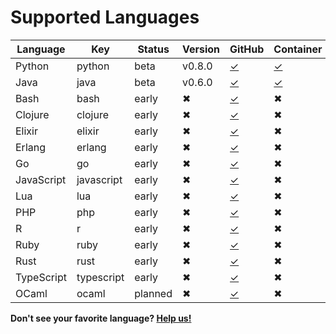 
# Supported Languages

| Language    | Key        | Status | Version | GitHub    | Container | Annotations |
|-------------|------------|--------|---------|-----------|-----------|-------------|
| Python      | python     | beta   | v0.8.0  |[✓](https://github.com/bblfsh/python-driver) | [✓](https://hub.docker.com/r/bblfsh/python-driver/) | [✓](https://github.com/bblfsh/python-driver/blob/master/ANNOTATION.md) |
| Java        | java       | beta   | v0.6.0  |[✓](https://github.com/bblfsh/java-driver) | [✓](https://hub.docker.com/r/bblfsh/java-driver/) | [✓](https://github.com/bblfsh/java-driver/blob/master/ANNOTATION.md) |
| Bash        | bash       | early  | ✖       | [✓](https://github.com/bblfsh/bash-driver) | ✖ | ✖ |
| Clojure     | clojure    | early  | ✖       | [✓](https://github.com/bblfsh/clojure-driver) | ✖ | ✖ |
| Elixir      | elixir     | early  | ✖       | [✓](https://github.com/bblfsh/elixir-driver) | ✖ | ✖ |
| Erlang      | erlang     | early  | ✖       | [✓](https://github.com/bblfsh/erlang-driver) | ✖ | ✖ |
| Go          | go         | early  | ✖       | [✓](https://github.com/bblfsh/go-driver) | ✖ | ✖ |
| JavaScript  | javascript | early  | ✖       | [✓](https://github.com/bblfsh/javascript-driver) | ✖ | ✖ |
| Lua         | lua        | early  | ✖       | [✓](https://github.com/bblfsh/lua-driver) | ✖ | ✖ |
| PHP         | php        | early  | ✖       | [✓](https://github.com/bblfsh/php-driver) | ✖ | ✖ |
| R           | r          | early  | ✖       | [✓](https://github.com/bblfsh/r-driver) | ✖ | ✖ |
| Ruby        | ruby       | early  | ✖       | [✓](https://github.com/bblfsh/ruby-driver) | ✖ | ✖ |
| Rust        | rust       | early  | ✖       | [✓](https://github.com/bblfsh/rust-driver) | ✖ | ✖ |
| TypeScript  | typescript | early  | ✖       | [✓](https://github.com/bblfsh/typescript-driver) | ✖ | ✖ |
| OCaml       | ocaml      | planned  | ✖     | [✓](https://github.com/bblfsh/ocaml-driver) | ✖ | ✖ |

**Don't see your favorite language? [Help us!](community.md)**

